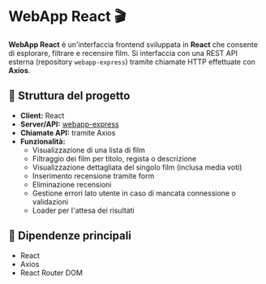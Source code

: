 # WebApp React 🎬

**WebApp React** è un'interfaccia frontend sviluppata in **React** che consente di esplorare, filtrare e recensire film. Si interfaccia con una REST API esterna (repository `webapp-express`) tramite chiamate HTTP effettuate con **Axios**.

## 🧩 Struttura del progetto

- **Client:** React
- **Server/API:** [webapp-express](https://github.com/VitaFrancesco/webapp-express)
- **Chiamate API:** tramite Axios
- **Funzionalità:**
  - Visualizzazione di una lista di film
  - Filtraggio dei film per titolo, regista o descrizione
  - Visualizzazione dettagliata del singolo film (inclusa media voti)
  - Inserimento recensione tramite form
  - Eliminazione recensioni
  - Gestione errori lato utente in caso di mancata connessione o validazioni
  - Loader per l'attesa dei risultati

## 🔗 Dipendenze principali

- React
- Axios
- React Router DOM